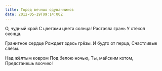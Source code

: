 ```yaml
---
title: Город вечных одуванчиков
date: 2012-05-19T09:14:00Z
---
```


О, чудный край
С цветами цвета солнца!
Растаяла грань
У стёкол оконца.

Гранитное сердце
Рождает здесь грёзы.
И будто от перца,
Счастливые слёзы.

Над жёлтым ковром
Под белою ночью,
Ты, майским котом,
Предстанешь воочию!